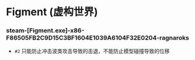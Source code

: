 # Figment (虚构世界)

### steam-[Figment.exe]-x86-F86505FB2C9D15C3BF1604E1039A6104F32E0204-ragnaroks
- `#2` 只能防止冲击波类攻击导致的击退，不能防止模型碰撞导致的位移